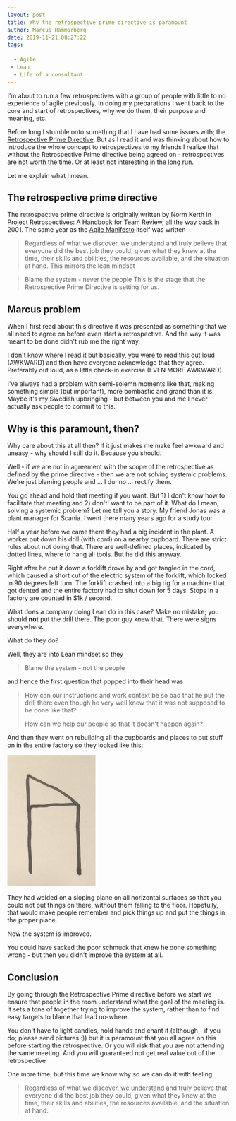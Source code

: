 ```yaml
---
layout: post
title: Why the retrospective prime directive is paramount
author: Marcus Hammarberg
date: 2019-11-21 08:27:22
tags:

  - Agile
 - Lean
  - Life of a consultant
---
```


I'm about to run a few retrospectives with a group of people with little to no experience of agile previously. In doing my preparations I went back to the core and start of retrospectives, why we do them, their purpose and meaning, etc.

Before long I stumble onto something that I have had some issues with; the [Retrospective Prime Directive](http://retrospectivewiki.org/index.php?title=The_Prime_Directive). But as I read it and was thinking about how to introduce the whole concept to retrospectives to my friends I realize that without the Retrospective Prime directive being agreed on - retrospectives are not worth the time. Or at least not interesting in the long run.

Let me explain what I mean.

<!-- excerpt-end -->

## The retrospective prime directive

The retrospective prime directive is originally written by Norm Kerth in Project Retrospectives: A Handbook for Team Review, all the way back in 2001. The same year as the [Agile Manifesto](http://agilemanifesto.org/) itself was written

> Regardless of what we discover, we understand and truly believe that everyone did the best job they could, given what they knew at the time, their skills and abilities, the resources available, and the situation at hand.
This mirrors the lean mindset

> Blame the system - never the people
This is the stage that the Retrospective Prime Directive is setting for us.

## Marcus problem

When I first read about this directive it was presented as something that we all need to agree on before even start a retrospective. And the way it was meant to be done didn't rub me the right way.

I don't know where I read it but basically, you were to read this out loud (AWKWARD) and then have everyone acknowledge that they agree. Preferably out loud, as a little check-in exercise (EVEN MORE AWKWARD).

I've always had a problem with semi-solemn moments like that, making something simple (but important), more bombastic and grand than it is. Maybe it's my Swedish upbringing - but between you and me I never actually ask people to commit to this.

## Why is this paramount, then?

Why care about this at all then? If it just makes me make feel awkward and uneasy - why should I still do it. Because you should.

Well - if we are not in agreement with the scope of the retrospective as defined by the prime directive - then we are not solving systemic problems. We're just blaming people and ... I dunno ... rectify them.

You go ahead and hold that meeting if you want. But 1) I don't know how to facilitate that meeting and 2) don't' want to be part of it.
What do I mean; solving a systemic problem? Let me tell you a story. My friend Jonas was a plant manager for Scania. I went there many years ago for a study tour.

Half a year before we came there they had a big incident in the plant. A worker put down his drill (with cord) on a nearby cupboard. There are strict rules about not doing that. There are well-defined places, indicated by dotted lines, where to hang all tools. But he did this anyway.

Right after he put it down a forklift drove by and got tangled in the cord, which caused a short cut of the electric system of the forklift, which locked in 90 degrees left turn. The forklift crashed into a big rig for a machine that got dented and the entire factory had to shut down for 5 days. Stops in a factory are counted in $1k / second.

What does a company doing Lean do in this case? Make no mistake; you should **not** put the drill there. The poor guy knew that. There were signs everywhere.

What do they do?

Well, they are into Lean mindset so they

> Blame the system - not the people

and hence the first question that popped into their head was

> How can our instructions and work context be so bad that he put the drill there even though he very well knew that it was not supposed to be done like that?
>
> How can we help our people so that it doesn't happen again?

And then they went on rebuilding all the cupboards and places to put stuff on in the entire factory so they looked like this:

<img src="/img/scania-cupboard.JPG" width="200px" />

They had welded on a sloping plane on all horizontal surfaces so that you could not put things on there, without them falling to the floor. Hopefully, that would make people remember and pick things up and put the things in the proper place.

Now the system is improved.

You could have sacked the poor schmuck that knew he done something wrong - but then you didn't improve the system at all.

## Conclusion

By going through the Retrospective Prime directive before we start we ensure that people in the room understand what the goal of the meeting is. It sets a tone of together trying to improve the system, rather than to find easy targets to blame that lead no-where.

You don't have to light candles, hold hands and chant it (although - if you do; please send pictures :)) but it is paramount that you all agree on this before starting the retrospective. Or you will risk that you are not attending the same meeting. And you will guaranteed not get real value out of the retrospective

One more time, but this time we know why so we can do it with feeling:

> Regardless of what we discover, we understand and truly believe that everyone did the best job they could, given what they knew at the time, their skills and abilities, the resources available, and the situation at hand.